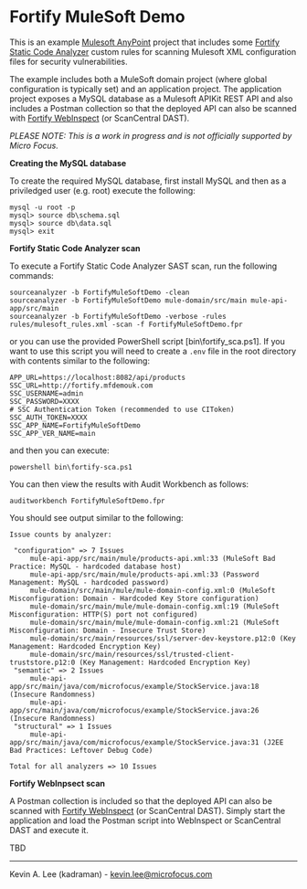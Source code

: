 Fortify MuleSoft Demo
=====================

This is an example [Mulesoft AnyPoint](https://www.mulesoft.com/platform/enterprise-integration) project that includes 
some [Fortify Static Code Analyzer](https://www.microfocus.com/en-us/cyberres/application-security/static-code-analyzer) 
custom rules for scanning Mulesoft XML configuration files for security vulnerabilities. 

The example includes both a MuleSoft domain project (where global configuration is typically set) and an application
project. The application project exposes a MySQL database as a Mulesoft APIKit REST API and also includes a Postman collection so that
the deployed API can also be scanned with [Fortify WebInspect](https://www.microfocus.com/en-us/cyberres/application-security/webinspect) (or ScanCentral DAST).


*PLEASE NOTE: This is a work in progress and is not officially supported by Micro Focus.*

**Creating the MySQL database**

To create the required MySQL database, first install MySQL and then as a priviledged user (e.g. root) execute
the following:

```
mysql -u root -p
mysql> source db\schema.sql
mysql> source db\data.sql
mysql> exit
```

**Fortify Static Code Analyzer scan**

To execute a Fortify Static Code Analyzer SAST scan, run the following commands:

```
sourceanalyzer -b FortifyMuleSoftDemo -clean
sourceanalyzer -b FortifyMuleSoftDemo mule-domain/src/main mule-api-app/src/main
sourceanalyzer -b FortifyMuleSoftDemo -verbose -rules rules/mulesoft_rules.xml -scan -f FortifyMuleSoftDemo.fpr
```

or you can use the provided PowerShell script [bin\fortify_sca.ps1]. If you want to use this script you will need
to create a `.env` file in the root directory with contents similar to the following:

```
APP_URL=https://localhost:8082/api/products
SSC_URL=http://fortify.mfdemouk.com
SSC_USERNAME=admin
SSC_PASSWORD=XXXX
# SSC Authentication Token (recommended to use CIToken)
SSC_AUTH_TOKEN=XXXX
SSC_APP_NAME=FortifyMuleSoftDemo
SSC_APP_VER_NAME=main
```

and then you can execute:

```
powershell bin\fortify-sca.ps1
```

You can then view the results with Audit Workbench as follows:

```
auditworkbench FortifyMuleSoftDemo.fpr
```

You should see output similar to the following:

```
Issue counts by analyzer:

 "configuration" => 7 Issues
     mule-api-app/src/main/mule/products-api.xml:33 (MuleSoft Bad Practice: MySQL - hardcoded database host)
     mule-api-app/src/main/mule/products-api.xml:33 (Password Management: MySQL - hardcoded password)
     mule-domain/src/main/mule/mule-domain-config.xml:0 (MuleSoft Misconfiguration: Domain - Hardcoded Key Store configuration)
     mule-domain/src/main/mule/mule-domain-config.xml:19 (MuleSoft Misconfiguration: HTTP(S) port not configured)
     mule-domain/src/main/mule/mule-domain-config.xml:21 (MuleSoft Misconfiguration: Domain - Insecure Trust Store)
     mule-domain/src/main/resources/ssl/server-dev-keystore.p12:0 (Key Management: Hardcoded Encryption Key)
     mule-domain/src/main/resources/ssl/trusted-client-truststore.p12:0 (Key Management: Hardcoded Encryption Key)
 "semantic" => 2 Issues
     mule-api-app/src/main/java/com/microfocus/example/StockService.java:18 (Insecure Randomness)
     mule-api-app/src/main/java/com/microfocus/example/StockService.java:26 (Insecure Randomness)
 "structural" => 1 Issues
     mule-api-app/src/main/java/com/microfocus/example/StockService.java:31 (J2EE Bad Practices: Leftover Debug Code)

Total for all analyzers => 10 Issues
```

**Fortify WebInpsect scan**

A Postman collection is included so that the deployed API can also be scanned with [Fortify WebInspect](https://www.microfocus.com/en-us/cyberres/application-security/webinspect) (or ScanCentral DAST).
Simply start the application and load the Postman script into WebInspect or ScanCentral DAST and execute it.


TBD

---

Kevin A. Lee (kadraman) - kevin.lee@microfocus.com
